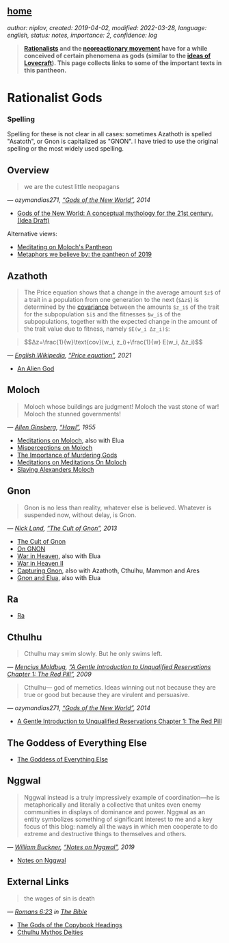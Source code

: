 [home](./index.md)
------------------

*author: niplav, created: 2019-04-02, modified: 2022-03-28, language: english, status: notes, importance: 2, confidence: log*

> __[Rationalists](https://en.wikipedia.org/wiki/LessWrong) and the
> [neoreactionary movement](https://en.wikipedia.org/wiki/Dark_Enlightenment)
> have for a while conceived of certain phenomena as gods
> (similar to the [ideas of Lovecraft](https://en.wikipedia.org/wiki/Old_One_in_fiction)).
> This page collects links to some of the important texts in this pantheon.__

<!--TODO: the gods of straight lines-->
<!--TODO: that post with the hierarchy of gods of tolerance and intolerance and balance on SSC-->

Rationalist Gods
================

### Spelling

Spelling for these is not clear in all cases: sometimes Azathoth is
spelled "Asatoth", or Gnon is capitalized as "GNON". I have tried to
use the original spelling or the most widely used spelling.

Overview
--------

> we are the cutest little neopagans

*— ozymandias271, [“Gods of the New World”](https://jack-rustier.tumblr.com/post/104365237995/gods-of-the-new-world-a-conceptual-mythology-for), 2014*

* [Gods of the New World: A conceptual mythology for the 21st century. (Idea Draft)](https://jack-rustier.tumblr.com/post/104365237995/gods-of-the-new-world-a-conceptual-mythology-for)

Alternative views:

* [Meditating on Moloch's Pantheon](https://old.reddit.com/r/LessWrongLounge/comments/2cjg1h/meditating_on_molochs_pantheon/)
* [Metaphors we believe by: the pantheon of 2019](https://aaronzlewis.com/blog/2019/07/25/metaphors-we-believe-by/)

Azathoth
--------

> The Price equation shows that a change in the average amount `$z$` of a trait in a population from one generation to the next (`$Δz$`) is determined by the [covariance](https://en.wikipedia.org/wiki/covariance) between the amounts `$z_i$` of the trait for the subpopulation `$i$` and the fitnesses `$w_i$` of the subpopulations, together with the expected change in the amount of the trait value due to fitness, namely `$E(w_i Δz_i)$`:

> <div>
>	$$Δz=\frac{1}{w}\text{cov}(w_i, z_i)+\frac{1}{w} E(w_i, Δz_i)$$
> </div>

*— [English Wikipedia](https://en.wikipedia.org/wiki/English_Wikipedia), [“Price equation”](https://en.wikipedia.org/wiki/Price_equation), 2021*

* [An Alien God](https://www.lesswrong.com/posts/pLRogvJLPPg6Mrvg4/an-alien-god)

Moloch
------

> Moloch whose buildings are judgment! Moloch the vast stone of war! Moloch the stunned governments!

*— [Allen Ginsberg](https://en.wikipedia.org/wiki/Allen_Ginsberg), [“Howl”](https://www.poetryfoundation.org/poems/49303/howl), 1955*

* [Meditations on Moloch](https://slatestarcodex.com/2014/07/30/meditations-on-moloch/), also with Elua
* [Misperceptions on Moloch](https://slatestarcodex.com/2014/08/01/misperceptions-on-moloch/)
* [The Importance of Murdering Gods](https://eldraeverse.com/2016/02/23/the-importance-of-murdering-gods/)
* [Meditations on Meditations On Moloch](http://lifeinafreemarket.tumblr.com/post/146195194023/meditations-on-meditations-on-moloch)
* [Slaying Alexanders Moloch](https://nintil.com/2015/12/24/slaying-alexanders-moloch/)

Gnon
----

> Gnon is no less than reality, whatever else is believed. Whatever is suspended now, without delay, is Gnon.

*— [Nick Land](https://en.wikipedia.org/wiki/Nick_Land), [“The Cult of Gnon”](https://www.xenosystems.net/the-cult-of-gnon/), 2013*

* [The Cult of Gnon](https://www.xenosystems.net/the-cult-of-gnon/)
* [On GNON](https://orthosphere.wordpress.com/2016/03/31/on-gnon/)
* [War in Heaven](http://www.xenosystems.net/war-in-heaven/), also with Elua
* [War in Heaven II](http://www.xenosystems.net/war-in-heaven-ii/)
* [Capturing Gnon](https://archive.fo/aN2L0), also with Azathoth, Cthulhu, Mammon and Ares
* [Gnon and Elua](http://freenortherner.com/2014/08/03/of-gnon/), also with Elua

Ra
--

* [Ra](https://srconstantin.wordpress.com/2016/10/20/ra/)

Cthulhu
-------

> Cthulhu may swim slowly. But he only swims left.

*— [Mencius Moldbug](https://en.wikipedia.org/wiki/Curtis_Yarvin), [“A Gentle Introduction to Unqualified Reservations Chapter 1: The Red Pill”](https://www.unqualified-reservations.org/2009/01/gentle-introduction-to-unqualified/), 2009*

> Cthulhu— god of memetics. Ideas winning out not because they are true or good but because they are virulent and persuasive.

*— ozymandias271, [“Gods of the New World”](https://jack-rustier.tumblr.com/post/104365237995/gods-of-the-new-world-a-conceptual-mythology-for), 2014*

* [A Gentle Introduction to Unqualified Reservations Chapter 1: The Red Pill](https://www.unqualified-reservations.org/2009/01/gentle-introduction-to-unqualified/)

The Goddess of Everything Else
-------------------------------

* [The Goddess of Everything Else](https://slatestarcodex.com/2015/08/17/the-goddess-of-everything-else-2/)

Nggwal
-------

> Nggwal instead is a truly impressively example of
coordination—he is metaphorically and literally a collective
that unites even enemy communities in displays of dominance and
power. Nggwal as an entity symbolizes something of significant
interest to me and a key focus of this blog: namely all the
ways in which men cooperate to do extreme and destructive things
to themselves and others.

*— [William Buckner](https://traditionsofconflict.com/), [“Notes on Nggwal”](https://traditionsofconflict.com/blog/2019/2/23/notes-on-nggwal), 2019*

* [Notes on Nggwal](https://traditionsofconflict.com/blog/2019/2/23/notes-on-nggwal)

External Links
---------------

> the wages of sin is death

*— [Romans 6:23](https://www.biblegateway.com/passage/?search=Romans+6&version=NIV) in [The Bible](https://en.wikipedia.org/wiki/Bible)*

* [The Gods of the Copybook Headings](http://www.kiplingsociety.co.uk/poems_copybook.htm)
* [Cthulhu Mythos Deities](https://en.wikipedia.org/wiki/Cthulhu_Mythos_deities)
